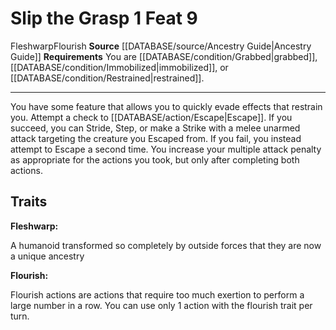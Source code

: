 ﻿---
actions: '[one-action]'
cost: null
element: null
feat: Slip the Grasp
frequency: null
heighten_level: null
id: '2529'
level: '9'
name: Slip the Grasp
prerequisite: null
rarity: Common
requirement: You are [[DATABASE/condition/Grabbed|grabbed]] , [[DATABASE/condition/Immobilized|immobilized]]
  , or [[DATABASE/condition/Restrained|restrained]] .
rus_type_level: null
school: null
source: '[[DATABASE/source/Ancestry Guide|Ancestry Guide]]'
subcategory: null
trait:
- '[[DATABASE/trait/Fleshwarp|Fleshwarp]]'
- '[[DATABASE/trait/Flourish|Flourish]]'
trigger: null
type: Feat

---
# Slip the Grasp <span class="action-icon">1</span> <span class="item-type">Feat 9</span>

<span class="item-trait">Fleshwarp</span><span class="item-trait">Flourish</span>
**Source** [[DATABASE/source/Ancestry Guide|Ancestry Guide]] 
**Requirements** You are [[DATABASE/condition/Grabbed|grabbed]], [[DATABASE/condition/Immobilized|immobilized]], or [[DATABASE/condition/Restrained|restrained]].

---
You have some feature that allows you to quickly evade effects that restrain you. Attempt a check to [[DATABASE/action/Escape|Escape]]. If you succeed, you can Stride, Step, or make a Strike with a melee unarmed attack targeting the creature you Escaped from. If you fail, you instead attempt to Escape a second time. 
You increase your multiple attack penalty as appropriate for the actions you took, but only after completing both actions.

## Traits

**Fleshwarp:**

A humanoid transformed so completely by outside forces that they are now a unique ancestry

**Flourish:**

Flourish actions are actions that require too much exertion to perform a large number in a row. You can use only 1 action with the flourish trait per turn.
